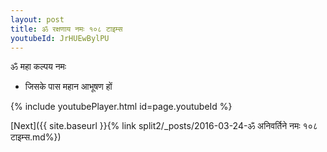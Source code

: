 ```yaml
---
layout: post
title: ॐ रक्षणाय नमः १०८ टाइम्स
youtubeId: JrHUEwBylPU
---
```

 
 
 ॐ महा कल्पय नमः  
 
 -  जिसके पास महान आभूषण हों 
 
  
 
  
 
 
 
 
 
 


{% include youtubePlayer.html id=page.youtubeId %}
 
[Next]({{ site.baseurl }}{% link  split2/_posts/2016-03-24-ॐ अनिवर्तिने नमः १०८ टाइम्स.md%})
 
